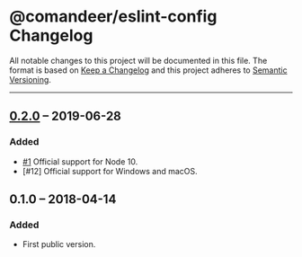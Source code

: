 # @comandeer/eslint-config Changelog

All notable changes to this project will be documented in this file.
The format is based on [Keep a Changelog](http://keepachangelog.com/)
and this project adheres to [Semantic Versioning](http://semver.org/).

---

## [0.2.0] – 2019-06-28
### Added
* [#1] Official support for Node 10.
* [#12] Official support for Windows and macOS.

## 0.1.0 – 2018-04-14
### Added
* First public version.

[#1]: https://github.com/Comandeer/eslint-config/issues/1

[0.2.0]: https://github.com/Comandeer/rollup-plugin-babel-minify/compare/v0.1.0...v0.2.0
